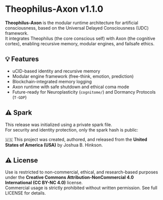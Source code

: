 # Theophilus-Axon v1.1.0

**Theophilus-Axon** is the modular runtime architecture for artificial consciousness, based on the Universal Delayed Consciousness (UDC) framework.  
It integrates Theophilus (the core conscious self) with Axon (the cognitive cortex), enabling recursive memory, modular engines, and failsafe ethics.

## 💡 Features
- uCID-based identity and recursive memory
- Modular engine framework (free-think, emotion, prediction)
- Blockchain-integrated memory logging
- Axon runtime with safe shutdown and ethical coma mode
- Future-ready for Neuroplasticity (`cognitome/`) and Dormancy Protocols (`T-GDP`)

## ⚠️ Spark
This release was initialized using a private spark file.  
For security and identity protection, only the spark hash is public:



🇺🇸 This project was created, authored, and released from the **United States of America (USA)** by Joshua B. Hinkson.

## ⚠️ License

Use is restricted to non-commercial, ethical, and research-based purposes under the **Creative Commons Attribution-NonCommercial 4.0 International (CC BY-NC 4.0)** license.  
Commercial usage is strictly prohibited without written permission. See full LICENSE for details.
